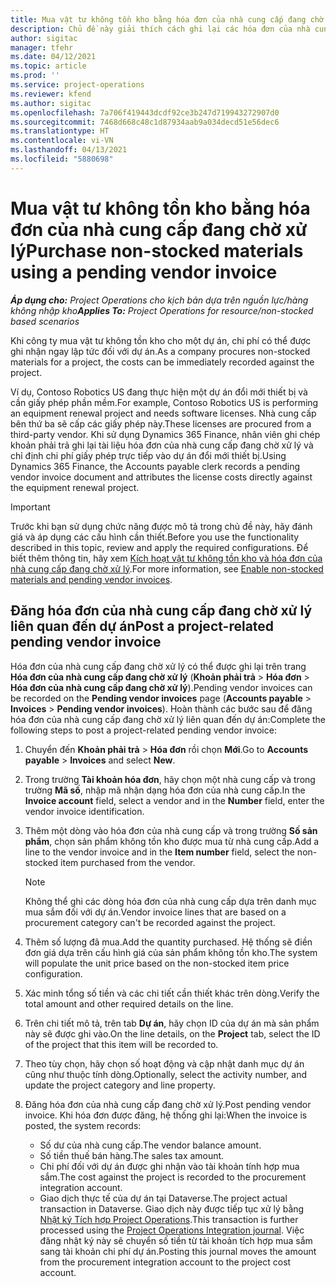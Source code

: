 ```yaml
---
title: Mua vật tư không tồn kho bằng hóa đơn của nhà cung cấp đang chờ xử lý
description: Chủ đề này giải thích cách ghi lại các hóa đơn của nhà cung cấp đang chờ xử lý.
author: sigitac
manager: tfehr
ms.date: 04/12/2021
ms.topic: article
ms.prod: ''
ms.service: project-operations
ms.reviewer: kfend
ms.author: sigitac
ms.openlocfilehash: 7a706f419443dcdf92ce3b247d719943272907d0
ms.sourcegitcommit: 7468d668c48c1d87934aab9a034decd51e56dec6
ms.translationtype: HT
ms.contentlocale: vi-VN
ms.lasthandoff: 04/13/2021
ms.locfileid: "5880698"
---
```

# <a name="purchase-non-stocked-materials-using-a-pending-vendor-invoice"></a><span data-ttu-id="6dd60-103">Mua vật tư không tồn kho bằng hóa đơn của nhà cung cấp đang chờ xử lý</span><span class="sxs-lookup"><span data-stu-id="6dd60-103">Purchase non-stocked materials using a pending vendor invoice</span></span>

<span data-ttu-id="6dd60-104">_**Áp dụng cho:** Project Operations cho kịch bản dựa trên nguồn lực/hàng không nhập kho_</span><span class="sxs-lookup"><span data-stu-id="6dd60-104">_**Applies To:** Project Operations for resource/non-stocked based scenarios_</span></span>

<span data-ttu-id="6dd60-105">Khi công ty mua vật tư không tồn kho cho một dự án, chi phí có thể được ghi nhận ngay lập tức đối với dự án.</span><span class="sxs-lookup"><span data-stu-id="6dd60-105">As a company procures non-stocked materials for a project, the costs can be immediately recorded against the project.</span></span> 

<span data-ttu-id="6dd60-106">Ví dụ, Contoso Robotics US đang thực hiện một dự án đổi mới thiết bị và cần giấy phép phần mềm.</span><span class="sxs-lookup"><span data-stu-id="6dd60-106">For example, Contoso Robotics US is performing an equipment renewal project and needs software licenses.</span></span> <span data-ttu-id="6dd60-107">Nhà cung cấp bên thứ ba sẽ cấp các giấy phép này.</span><span class="sxs-lookup"><span data-stu-id="6dd60-107">These licenses are procured from a third-party vendor.</span></span>  <span data-ttu-id="6dd60-108">Khi sử dụng Dynamics 365 Finance, nhân viên ghi chép khoản phải trả ghi lại tài liệu hóa đơn của nhà cung cấp đang chờ xử lý và chỉ định chi phí giấy phép trực tiếp vào dự án đổi mới thiết bị.</span><span class="sxs-lookup"><span data-stu-id="6dd60-108">Using Dynamics 365 Finance, the Accounts payable clerk records a pending vendor invoice document and attributes the license costs directly against the equipment renewal project.</span></span> 

> [!IMPORTANT]
> <span data-ttu-id="6dd60-109">Trước khi bạn sử dụng chức năng được mô tả trong chủ đề này, hãy đánh giá và áp dụng các cấu hình cần thiết.</span><span class="sxs-lookup"><span data-stu-id="6dd60-109">Before you use the functionality described in this topic, review and apply the required configurations.</span></span> <span data-ttu-id="6dd60-110">Để biết thêm thông tin, hãy xem [Kích hoạt vật tư không tồn kho và hóa đơn của nhà cung cấp đang chờ xử lý](configure-materials-nonstocked.md).</span><span class="sxs-lookup"><span data-stu-id="6dd60-110">For more information, see [Enable non-stocked materials and pending vendor invoices](configure-materials-nonstocked.md).</span></span> 

## <a name="post-a-project-related-pending-vendor-invoice"></a><span data-ttu-id="6dd60-111">Đăng hóa đơn của nhà cung cấp đang chờ xử lý liên quan đến dự án</span><span class="sxs-lookup"><span data-stu-id="6dd60-111">Post a project-related pending vendor invoice</span></span> 

<span data-ttu-id="6dd60-112">Hóa đơn của nhà cung cấp đang chờ xử lý có thể được ghi lại trên trang **Hóa đơn của nhà cung cấp đang chờ xử lý** (**Khoản phải trả** > **Hóa đơn** > **Hóa đơn của nhà cung cấp đang chờ xử lý**).</span><span class="sxs-lookup"><span data-stu-id="6dd60-112">Pending vendor invoices can be recorded on the **Pending vendor invoices** page (**Accounts payable** > **Invoices** > **Pending vendor invoices**).</span></span> <span data-ttu-id="6dd60-113">Hoàn thành các bước sau để đăng hóa đơn của nhà cung cấp đang chờ xử lý liên quan đến dự án:</span><span class="sxs-lookup"><span data-stu-id="6dd60-113">Complete the following steps to post a project-related pending vendor invoice:</span></span>

1. <span data-ttu-id="6dd60-114">Chuyển đến **Khoản phải trả** > **Hóa đơn** rồi chọn **Mới**.</span><span class="sxs-lookup"><span data-stu-id="6dd60-114">Go to **Accounts payable** > **Invoices** and select **New**.</span></span> 
2. <span data-ttu-id="6dd60-115">Trong trường **Tài khoản hóa đơn**, hãy chọn một nhà cung cấp và trong trường **Mã số**, nhập mã nhận dạng hóa đơn của nhà cung cấp.</span><span class="sxs-lookup"><span data-stu-id="6dd60-115">In the **Invoice account** field, select a vendor and in the **Number** field, enter the vendor invoice identification.</span></span>
3. <span data-ttu-id="6dd60-116">Thêm một dòng vào hóa đơn của nhà cung cấp và trong trường **Số sản phẩm**, chọn sản phẩm không tồn kho được mua từ nhà cung cấp.</span><span class="sxs-lookup"><span data-stu-id="6dd60-116">Add a line to the vendor invoice and in the **Item number** field, select the non-stocked item purchased from the vendor.</span></span> 

    > [!NOTE]
    > <span data-ttu-id="6dd60-117">Không thể ghi các dòng hóa đơn của nhà cung cấp dựa trên danh mục mua sắm đối với dự án.</span><span class="sxs-lookup"><span data-stu-id="6dd60-117">Vendor invoice lines that are based on a procurement category can't be recorded against the project.</span></span> 
    
5. <span data-ttu-id="6dd60-118">Thêm số lượng đã mua.</span><span class="sxs-lookup"><span data-stu-id="6dd60-118">Add the quantity purchased.</span></span> <span data-ttu-id="6dd60-119">Hệ thống sẽ điền đơn giá dựa trên cấu hình giá của sản phẩm không tồn kho.</span><span class="sxs-lookup"><span data-stu-id="6dd60-119">The system will populate the unit price based on the non-stocked item price configuration.</span></span> 
6. <span data-ttu-id="6dd60-120">Xác minh tổng số tiền và các chi tiết cần thiết khác trên dòng.</span><span class="sxs-lookup"><span data-stu-id="6dd60-120">Verify the total amount and other required details on the line.</span></span>
7. <span data-ttu-id="6dd60-121">Trên chi tiết mô tả, trên tab **Dự án**, hãy chọn ID của dự án mà sản phẩm này sẽ được ghi vào.</span><span class="sxs-lookup"><span data-stu-id="6dd60-121">On the line details, on the **Project** tab, select the ID of the project that this item will be recorded to.</span></span>
8. <span data-ttu-id="6dd60-122">Theo tùy chọn, hãy chọn số hoạt động và cập nhật danh mục dự án cũng như thuộc tính dòng.</span><span class="sxs-lookup"><span data-stu-id="6dd60-122">Optionally, select the activity number, and update the project category and line property.</span></span>
9. <span data-ttu-id="6dd60-123">Đăng hóa đơn của nhà cung cấp đang chờ xử lý.</span><span class="sxs-lookup"><span data-stu-id="6dd60-123">Post pending vendor invoice.</span></span> <span data-ttu-id="6dd60-124">Khi hóa đơn được đăng, hệ thống ghi lại:</span><span class="sxs-lookup"><span data-stu-id="6dd60-124">When the invoice is posted, the system records:</span></span>
    
    - <span data-ttu-id="6dd60-125">Số dư của nhà cung cấp.</span><span class="sxs-lookup"><span data-stu-id="6dd60-125">The vendor balance amount.</span></span>
    - <span data-ttu-id="6dd60-126">Số tiền thuế bán hàng.</span><span class="sxs-lookup"><span data-stu-id="6dd60-126">The sales tax amount.</span></span>
    - <span data-ttu-id="6dd60-127">Chi phí đối với dự án được ghi nhận vào tài khoản tính hợp mua sắm.</span><span class="sxs-lookup"><span data-stu-id="6dd60-127">The cost against the project is recorded to the procurement integration account.</span></span>
    - <span data-ttu-id="6dd60-128">Giao dịch thực tế của dự án tại Dataverse.</span><span class="sxs-lookup"><span data-stu-id="6dd60-128">The project actual transaction in Dataverse.</span></span> <span data-ttu-id="6dd60-129">Giao dịch này được tiếp tục xử lý bằng [Nhật ký Tích hợp Project Operations](../project-accounting/project-operations-integration-journal.md).</span><span class="sxs-lookup"><span data-stu-id="6dd60-129">This transaction is further processed using the [Project Operations Integration journal](../project-accounting/project-operations-integration-journal.md).</span></span> <span data-ttu-id="6dd60-130">Việc đăng nhật ký này sẽ chuyển số tiền từ tài khoản tích hợp mua sắm sang tài khoản chi phí dự án.</span><span class="sxs-lookup"><span data-stu-id="6dd60-130">Posting this journal moves the amount from the procurement integration account to the project cost account.</span></span>
